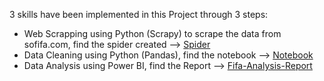 3 skills have been implemented in this Project through 3 steps:

* Web Scrapping using Python (Scrapy) to scrape the data from sofifa.com, find the spider created --> [Spider](https://github.com/MuaazAbuZaid/Data-Analysis/blob/main/Fifa-Analysis/fifa/spiders/players.py)
* Data Cleaning using Python (Pandas), find the notebook --> [Notebook](https://github.com/MuaazAbuZaid/Data-Analysis/blob/main/Fifa-Analysis/players.ipynb)
* Data Analysis using Power BI, find the Report --> [Fifa-Analysis-Report](https://github.com/MuaazAbuZaid/Data-Analysis/blob/main/Fifa-Analysis/fifa_players_report.pbix)
